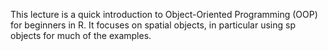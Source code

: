 This lecture is a quick introduction to Object-Oriented Programming (OOP) for beginners in R. It focuses on spatial objects, in particular using sp objects for much of the examples.
